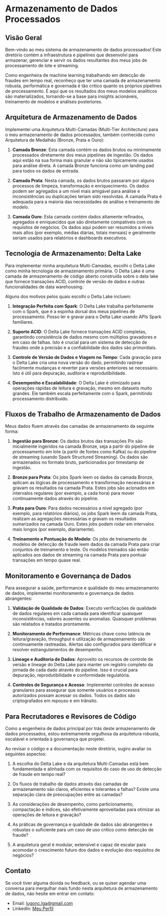 # Armazenamento de Dados Processados

## Visão Geral

Bem-vindo ao meu sistema de armazenamento de dados processados! Este diretório contém a infraestrutura e pipelines que desenvolvi para armazenar, gerenciar e servir os dados resultantes dos meus jobs de processamento de lote e streaming.

Como engenheira de machine learning trabalhando em detecção de fraudes em tempo real, reconheço que ter uma camada de armazenamento robusta, performática e governada é tão crítico quanto os próprios pipelines de processamento. É aqui que os resultados dos meus modelos analíticos são materializados, tornando-se a base para insights acionáveis, treinamento de modelos e análises posteriores.

## Arquitetura de Armazenamento de Dados

Implementei uma Arquitetura Multi-Camadas (Multi-Tier Architecture) para o meu armazenamento de dados processados, também conhecida como Arquitetura de Medalhão (Bronze, Prata e Ouro):

1. **Camada Bronze**: Esta camada contém os dados brutos ou minimamente processados diretamente dos meus pipelines de ingestão. Os dados aqui estão na sua forma mais granular e não são tipicamente usados para análise direta. A camada Bronze funciona como um landing pad para todos os dados de entrada.

2. **Camada Prata**: Nesta camada, os dados brutos passaram por alguns processos de limpeza, transformação e enriquecimento. Os dados podem ser agregados a um nível mais amigável para análise e inconsistências ou duplicações teriam sido resolvidas. A camada Prata é adequada para a maioria das necessidades de análise e treinamento de modelo.

3. **Camada Ouro**: Esta camada contém dados altamente refinados, agregados e enriquecidos que são diretamente compatíveis com os requisitos de negócios. Os dados aqui podem ser resumidos a níveis mais altos (por exemplo, médias diárias, totais mensais) e geralmente seriam usados para relatórios e dashboards executivos.

## Tecnologia de Armazenamento: Delta Lake

Para implementar minha arquitetura Multi-Camadas, escolhi o Delta Lake como minha tecnologia de armazenamento primária. O Delta Lake é uma camada de armazenamento de código aberto construída sobre o data lake que fornece transações ACID, controle de versão de dados e outras funcionalidades de data warehousing.

Alguns dos motivos pelos quais escolhi o Delta Lake incluem:

1. **Integração Perfeita com Spark**: O Delta Lake trabalha perfeitamente com o Spark, que é a espinha dorsal dos meus pipelines de processamento. Posso ler e gravar para o Delta Lake usando APIs Spark familiares.

2. **Suporte ACID**: O Delta Lake fornece transações ACID completas, garantindo consistência de dados mesmo com múltiplos gravadores e em caso de falhas. Isto é crucial para um sistema de detecção de fraudes onde a precisão e a confiabilidade dos dados são primordiais.

3. **Controle de Versão de Dados e Viagem no Tempo**: Cada gravação para o Delta Lake cria uma nova versão do dado, permitindo rastrear facilmente mudanças e reverter para versões anteriores se necessário. Isto é útil para depuração, auditoria e reprodutibilidade.

4. **Desempenho e Escalabilidade**: O Delta Lake é otimizado para operações rápidas de leitura e gravação, mesmo em datasets muito grandes. Ele também escala perfeitamente com o Spark, permitindo processamento distribuído.

## Fluxos de Trabalho de Armazenamento de Dados

Meus dados fluem através das camadas de armazenamento da seguinte forma:

1. **Ingestão para Bronze**: Os dados brutos das transações Pix são inicialmente ingeridos na camada Bronze, seja a partir do pipeline de processamento em lote (a partir de fontes como Kafka) ou do pipeline de streaming (usando Spark Structured Streaming). Os dados são armazenados no formato bruto, particionados por timestamp de ingestão.

2. **Bronze para Prata**: Os jobs Spark leem os dados da camada Bronze, aplicam as lógicas de processamento e transformação necessárias e gravam os resultados na camada Prata. Estes jobs são acionados em intervalos regulares (por exemplo, a cada hora) para mover continuamente dados através do pipeline.

3. **Prata para Ouro**: Para dados necessários a nível agregado (por exemplo, para relatórios diários), os jobs Spark leem da camada Prata, realizam as agregações necessárias e gravam os resultados sumarizados na camada Ouro. Estes jobs podem rodar em intervalos mais longos (por exemplo, diariamente).

4. **Treinamento e Pontuação do Modelo**: Os jobs de treinamento de modelos de detecção de fraude leem dados da camada Prata para criar conjuntos de treinamento e teste. Os modelos treinados são então aplicados aos dados de streaming na camada Prata para pontuar transações em tempo quase real.

## Monitoramento e Governança de Dados

Para assegurar a saúde, performance e qualidade do meu armazenamento de dados, implementei monitoramento e governança de dados abrangentes:

1. **Validação de Qualidade de Dados**: Executo verificações de qualidade de dados regulares em cada camada para identificar quaisquer inconsistências, valores ausentes ou anomalias. Quaisquer problemas são relatados e tratados prontamente.

2. **Monitoramento de Performance**: Métricas chave como latência de leitura/gravação, throughput e utilização de armazenamento são continuamente rastreadas. Alertas são configurados para identificar e resolver estrangulamentos de desempenho.

3. **Lineage e Auditoria de Dados**: Aproveito os recursos de controle de versão e lineage do Delta Lake para manter um registro completo da jornada de cada dado através do pipeline. Isso é crucial para depuração, reprodutibilidade e conformidade regulatória.

4. **Controles de Segurança e Acesso**: Implementei controles de acesso granulares para assegurar que somente usuários e processos autorizados possam acessar os dados. Todos os dados são criptografados em repouso e em trânsito.

## Para Recrutadores e Revisores de Código

Como a engenheira de dados principal por trás deste armazenamento de dados processados, estou extremamente orgulhosa da arquitetura robusta, escalável e orientada à governança que projetei.

Ao revisar o código e a documentação neste diretório, sugiro avaliar os seguintes aspectos:

1. A escolha do Delta Lake e da arquitetura Multi-Camadas está bem fundamentada e alinhada com os requisitos do caso de uso de detecção de fraude em tempo real?

2. Os fluxos de trabalho de dados através das camadas de armazenamento são claros, eficientes e tolerantes a falhas? Existe uma separação clara de preocupações entre as camadas?

3. As considerações de desempenho, como particionamento, compactação e índices, são efetivamente aproveitadas para otimizar as operações de leitura e gravação?

4. As práticas de governança e qualidade de dados são abrangentes e robustas o suficiente para um caso de uso crítico como detecção de fraude?

5. A arquitetura geral é modular, extensível e capaz de escalar para acomodar o crescimento futuro dos dados e evolução dos requisitos de negócios?

## Contato

Se você tiver alguma dúvida ou feedback, ou se quiser agendar uma conversa para mergulhar mais fundo nesta arquitetura de armazenamento de dados, não hesite em entrar em contato:

- Email: lugonc.lga@gmail.com
- LinkedIn: [Meu Perfil](https://www.linkedin.com/in/luanagoncalves05/)
